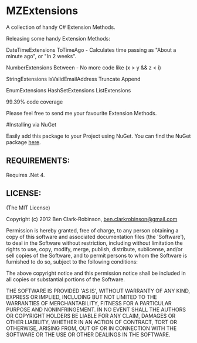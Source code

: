 # MZExtensions

A collection of handy C# Extension Methods.

Releasing some handy Extension Methods:

DateTimeExtensions
ToTimeAgo - Calculates time passing as "About a minute ago", or "In 2 weeks".

NumberExtensions
Between - No more code like (x > y && z < i)

StringExtensions
IsValidEmailAddress
Truncate
Append

EnumExtensions
HashSetExtensions
ListExtensions

99.39% code coverage

Please feel free to send me your favourite Extension Methods.

#Installing via NuGet

Easily add this package to your Project using NuGet. You can find the NuGet package [here](https://nuget.org/packages/MZExtensions).
	
## REQUIREMENTS:

Requires .Net 4.

## LICENSE:

(The MIT License)

Copyright (c) 2012 Ben Clark-Robinson, ben.clarkrobinson@gmail.com

Permission is hereby granted, free of charge, to any person obtaining
a copy of this software and associated documentation files (the
'Software'), to deal in the Software without restriction, including
without limitation the rights to use, copy, modify, merge, publish,
distribute, sublicense, and/or sell copies of the Software, and to
permit persons to whom the Software is furnished to do so, subject to
the following conditions:

The above copyright notice and this permission notice shall be
included in all copies or substantial portions of the Software.

THE SOFTWARE IS PROVIDED 'AS IS', WITHOUT WARRANTY OF ANY KIND,
EXPRESS OR IMPLIED, INCLUDING BUT NOT LIMITED TO THE WARRANTIES OF
MERCHANTABILITY, FITNESS FOR A PARTICULAR PURPOSE AND NONINFRINGEMENT.
IN NO EVENT SHALL THE AUTHORS OR COPYRIGHT HOLDERS BE LIABLE FOR ANY
CLAIM, DAMAGES OR OTHER LIABILITY, WHETHER IN AN ACTION OF CONTRACT,
TORT OR OTHERWISE, ARISING FROM, OUT OF OR IN CONNECTION WITH THE
SOFTWARE OR THE USE OR OTHER DEALINGS IN THE SOFTWARE.
